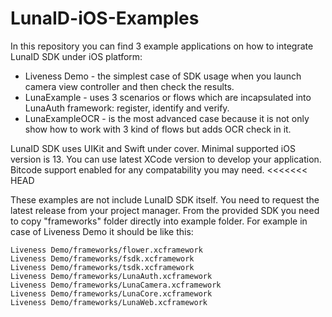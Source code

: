 # LunaID-iOS-Examples

In this repository you can find 3 example applications on how to integrate LunaID SDK under iOS platform:
- Liveness Demo - the simplest case of SDK usage when you launch camera view controller and then check the results.
- LunaExample - uses 3 scenarios or flows which are incapsulated into LunaAuth framework: register, identify and verify.
- LunaExampleOCR - is the most advanced case because it is not only show how to work with 3 kind of flows but adds OCR check in it.

LunaID SDK uses UIKit and Swift under cover. Minimal supported iOS version is 13. You can use latest XCode version to develop your application. Bitcode support enabled for any compatability you may need.
<<<<<<< HEAD

These examples are not include LunaID SDK itself. You need to request the latest release from your project manager. From the provided SDK you need to copy "frameworks" folder directly into example folder. For example in case of Liveness Demo it should be like this:
```
Liveness Demo/frameworks/flower.xcframework
Liveness Demo/frameworks/fsdk.xcframework
Liveness Demo/frameworks/tsdk.xcframework
Liveness Demo/frameworks/LunaAuth.xcframework
Liveness Demo/frameworks/LunaCamera.xcframework
Liveness Demo/frameworks/LunaCore.xcframework
Liveness Demo/frameworks/LunaWeb.xcframework
